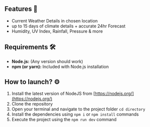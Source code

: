 ## Features 🚀
- Current Weather Details in chosen location
- up to 15 days of climate details + accurate 24hr Forecast
- Humidity, UV Index, Rainfall, Pressure & more
## Requirements 🛠️
- **Node.js:**  (Any version should work)
- **npm (or yarn):** Included with Node.js installation 
## How to launch? ⚙️
1. Install the latest version of NodeJS from [https://nodejs.org/](https://nodejs.org/)
2. Clone the repository
3. Open your terminal and navigate to the project folder `cd directory`
4. Install the dependencies using `npm i` or `npm install` commands
5. Execute the project using the `npm run dev` command

